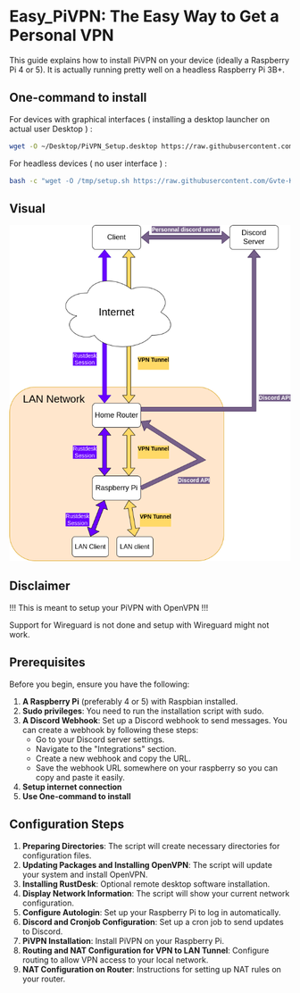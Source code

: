 # Easy_PiVPN: The Easy Way to Get a Personal VPN

This guide explains how to install PiVPN on your device (ideally a Raspberry Pi 4 or 5). It is actually running pretty well on a headless Raspberry Pi 3B+.

## One-command to install

For devices with graphical interfaces ( installing a desktop launcher on actual user Desktop ) :

```bash
wget -O ~/Desktop/PiVPN_Setup.desktop https://raw.githubusercontent.com/Gvte-Kali/Network/refs/heads/main/Easy_PiVPN/PiVPN_Setup.desktop
```
For headless devices ( no user interface ) : 
```bash
bash -c "wget -O /tmp/setup.sh https://raw.githubusercontent.com/Gvte-Kali/Network/refs/heads/main/Easy_PiVPN/scripts/setup.sh && chmod +x /tmp/setup.sh && sudo bash /tmp/setup.sh" && read -p "Press Enter..."
```


## Visual
![Overview of the overall setup](https://raw.githubusercontent.com/Gvte-Kali/Network/refs/heads/main/Easy_PiVPN/Easy_PiVPN_Overview.png)


## Disclaimer

!!! This is meant to setup your PiVPN with OpenVPN !!!

Support for Wireguard is not done and setup with Wireguard might not work.

## Prerequisites

Before you begin, ensure you have the following:

1. **A Raspberry Pi** (preferably 4 or 5) with Raspbian installed.
2. **Sudo privileges**: You need to run the installation script with sudo.
3. **A Discord Webhook**: Set up a Discord webhook to send messages. You can create a webhook by following these steps:
   - Go to your Discord server settings.
   - Navigate to the "Integrations" section.
   - Create a new webhook and copy the URL.
   - Save the webhook URL somewhere on your raspberry so you can copy and paste it easily.
4. **Setup internet connection**
5. **Use One-command to install**


## Configuration Steps

1. **Preparing Directories**: The script will create necessary directories for configuration files.
2. **Updating Packages and Installing OpenVPN**: The script will update your system and install OpenVPN.
3. **Installing RustDesk**: Optional remote desktop software installation.
4. **Display Network Information**: The script will show your current network configuration.
5. **Configure Autologin**: Set up your Raspberry Pi to log in automatically.
6. **Discord and Cronjob Configuration**: Set up a cron job to send updates to Discord.
7. **PiVPN Installation**: Install PiVPN on your Raspberry Pi.
8. **Routing and NAT Configuration for VPN to LAN Tunnel**: Configure routing to allow VPN access to your local network.
9. **NAT Configuration on Router**: Instructions for setting up NAT rules on your router.
